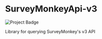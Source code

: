 # SurveyMonkeyApi-v3
<img src="https://ci.appveyor.com/api/projects/status/jqvdpoasuvqhs1xb?svg=true" alt="Project Badge">

Library for querying SurveyMonkey's v3 API

